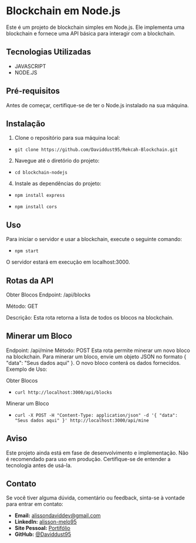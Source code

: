 # Blockchain em Node.js

Este é um projeto de blockchain simples em Node.js. Ele implementa uma blockchain e fornece uma API básica para interagir com a blockchain.

## Tecnologias Utilizadas

- JAVASCRIPT
- NODE.JS

## Pré-requisitos

Antes de começar, certifique-se de ter o Node.js instalado na sua máquina.

## Instalação

1. Clone o repositório para sua máquina local:

- ```shell
  git clone https://github.com/Daviddust95/Rekcah-Blockchain.git

2.  Navegue até o diretório do projeto:
- ```shell
  cd blockchain-nodejs

4.  Instale as dependências do projeto:
- ```shell
  npm install express
- ```shell
  npm install cors
## Uso
Para iniciar o servidor e usar a blockchain, execute o seguinte comando:
- ```shell
  npm start
O servidor estará em execução em localhost:3000.

## Rotas da API

Obter Blocos
Endpoint: /api/blocks

Método: GET

Descrição: Esta rota retorna a lista de todos os blocos na blockchain.

## Minerar um Bloco
Endpoint:
/api/mine
Método: POST
Esta rota permite minerar um novo bloco na blockchain. Para minerar um bloco, envie um objeto JSON no formato { "data": "Seus dados aqui" }. O novo bloco conterá os dados fornecidos.
Exemplo de Uso:

Obter Blocos
- ```shell
  curl http://localhost:3000/api/blocks
Minerar um Bloco
- ```shell
  curl -X POST -H "Content-Type: application/json" -d '{ "data": "Seus dados aqui" }' http://localhost:3000/api/mine

## Aviso
Este projeto ainda está em fase de desenvolvimento e implementação. Não é recomendado para uso em produção. Certifique-se de entender a tecnologia antes de usá-la.
## Contato
Se você tiver alguma dúvida, comentário ou feedback, sinta-se à vontade para entrar em contato:

- **Email:** alissondaviddev@gmail.com
- **LinkedIn:** [alisson-melo95](https://www.linkedin.com/in/alisson-melo95/) 
- **Site Pessoal:** [Portifólio](https://alissondev.tech)
- **GitHub:** [@Daviddust95](https://github.com/Daviddust95)
